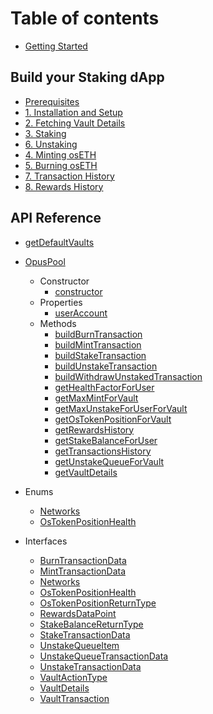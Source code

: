 # Table of contents

-   [Getting Started](getting-started.md)

## Build your Staking dApp

-   [Prerequisites](guide/0-prerequisites.md)
-   [1. Installation and Setup](guide/1-installation-and-setup.md)
-   [2. Fetching Vault Details](guide/2-fetching-vault-details.md)
-   [3. Staking](guide/3-staking.md)
-   [6. Unstaking](guide/4-unstaking.md)
-   [4. Minting osETH](guide/5-minting-os-eth.md)
-   [5. Burning osETH](guide/6-burning-os-eth.md)
-   [7. Transaction History](guide/7-transaction-history.md)
-   [8. Rewards History](guide/8-rewards-history.md)

## API Reference

-   [getDefaultVaults](docs/functions/getDefaultVaults.md)

-   [OpusPool](docs/classes/OpusPool.md)

    -   Constructor
        -   [constructor](docs/classes/OpusPool/Constructor/constructor.md)
    -   Properties
        -   [userAccount](docs/classes/OpusPool/Properties/userAccount.md)
    -   Methods
        -   [buildBurnTransaction](docs/classes/OpusPool/Methods/buildBurnTransaction.md)
        -   [buildMintTransaction](docs/classes/OpusPool/Methods/buildMintTransaction.md)
        -   [buildStakeTransaction](docs/classes/OpusPool/Methods/buildStakeTransaction.md)
        -   [buildUnstakeTransaction](docs/classes/OpusPool/Methods/buildUnstakeTransaction.md)
        -   [buildWithdrawUnstakedTransaction](docs/classes/OpusPool/Methods/buildWithdrawUnstakedTransaction.md)
        -   [getHealthFactorForUser](docs/classes/OpusPool/Methods/getHealthFactorForUser.md)
        -   [getMaxMintForVault](docs/classes/OpusPool/Methods/getMaxMintForVault.md)
        -   [getMaxUnstakeForUserForVault](docs/classes/OpusPool/Methods/getMaxUnstakeForUserForVault.md)
        -   [getOsTokenPositionForVault](docs/classes/OpusPool/Methods/getOsTokenPositionForVault.md)
        -   [getRewardsHistory](docs/classes/OpusPool/Methods/getRewardsHistory.md)
        -   [getStakeBalanceForUser](docs/classes/OpusPool/Methods/getStakeBalanceForUser.md)
        -   [getTransactionsHistory](docs/classes/OpusPool/Methods/getTransactionsHistory.md)
        -   [getUnstakeQueueForVault](docs/classes/OpusPool/Methods/getUnstakeQueueForVault.md)
        -   [getVaultDetails](docs/classes/OpusPool/Methods/getVaultDetails.md)

-   Enums

    -   [Networks](docs/enums/Networks.md)
    -   [OsTokenPositionHealth](docs/enums/OsTokenPositionHealth.md)

-   Interfaces

    -   [BurnTransactionData](docs/interfaces/BurnTransactionData.md)
    -   [MintTransactionData](docs/interfaces/MintTransactionData.md)
    -   [Networks](docs/interfaces/Networks.md)
    -   [OsTokenPositionHealth](docs/interfaces/OsTokenPositionHealth.md)
    -   [OsTokenPositionReturnType](docs/interfaces/OsTokenPositionReturnType.md)
    -   [RewardsDataPoint](docs/interfaces/RewardsDataPoint.md)
    -   [StakeBalanceReturnType](docs/interfaces/StakeBalanceReturnType.md)
    -   [StakeTransactionData](docs/interfaces/StakeTransactionData.md)
    -   [UnstakeQueueItem](docs/interfaces/UnstakeQueueItem.md)
    -   [UnstakeQueueTransactionData](docs/interfaces/UnstakeQueueTransactionData.md)
    -   [UnstakeTransactionData](docs/interfaces/UnstakeTransactionData.md)
    -   [VaultActionType](docs/interfaces/VaultActionType.md)
    -   [VaultDetails](docs/interfaces/VaultDetails.md)
    -   [VaultTransaction](docs/interfaces/VaultTransaction.md)
